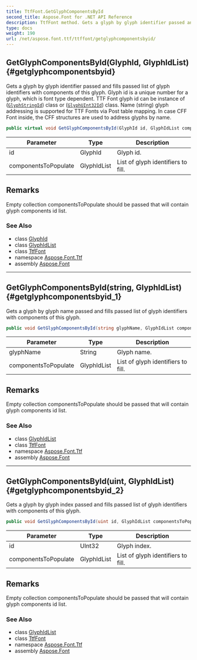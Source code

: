 ```yaml
---
title: TtfFont.GetGlyphComponentsById
second_title: Aspose.Font for .NET API Reference
description: TtfFont method. Gets a glyph by glyph identifier passed and fills passed list of glyph identifiers with components of this glyph. Glyph id is a unique number for a glyph which is font type dependent. TTF Font glyph id can be instance of GlyphStringId class or GlyphUInt32Id class. Name string glyph addressing is supported for TTF Fonts via Post table mapping. In case CFF Font inside the CFF structures are used to address glyphs by name
type: docs
weight: 190
url: /net/aspose.font.ttf/ttffont/getglyphcomponentsbyid/
---
```

## GetGlyphComponentsById(GlyphId, GlyphIdList) {#getglyphcomponentsbyid}

Gets a glyph by glyph identifier passed and fills passed list of glyph identifiers with components of this glyph. Glyph id is a unique number for a glyph, which is font type dependent. TTF Font glyph id can be instance of ([`GlyphStringId`](../../../aspose.font.glyphs/glyphstringid/)) class or ([`GlyphUInt32Id`](../../../aspose.font.glyphs/glyphuint32id/)) class. Name (string) glyph addressing is supported for TTF Fonts via Post table mapping. In case CFF Font inside, the CFF structures are used to address glyphs by name.

```csharp
public virtual void GetGlyphComponentsById(GlyphId id, GlyphIdList componentsToPopulate)
```

| Parameter | Type | Description |
| --- | --- | --- |
| id | GlyphId | Glyph id. |
| componentsToPopulate | GlyphIdList | List of glyph identifiers to fill. |

## Remarks

Empty collection componentsToPopulate should be passed that will contain glyph components id list.

### See Also

* class [GlyphId](../../../aspose.font.glyphs/glyphid/)
* class [GlyphIdList](../../../aspose.font.glyphs/glyphidlist/)
* class [TtfFont](../)
* namespace [Aspose.Font.Ttf](../../../aspose.font.ttf/)
* assembly [Aspose.Font](../../../)

---

## GetGlyphComponentsById(string, GlyphIdList) {#getglyphcomponentsbyid_1}

Gets a glyph by glyph name passed and fills passed list of glyph identifiers with components of this glyph.

```csharp
public void GetGlyphComponentsById(string glyphName, GlyphIdList componentsToPopulate)
```

| Parameter | Type | Description |
| --- | --- | --- |
| glyphName | String | Glyph name. |
| componentsToPopulate | GlyphIdList | List of glyph identifiers to fill. |

## Remarks

Empty collection componentsToPopulate should be passed that will contain glyph components id list.

### See Also

* class [GlyphIdList](../../../aspose.font.glyphs/glyphidlist/)
* class [TtfFont](../)
* namespace [Aspose.Font.Ttf](../../../aspose.font.ttf/)
* assembly [Aspose.Font](../../../)

---

## GetGlyphComponentsById(uint, GlyphIdList) {#getglyphcomponentsbyid_2}

Gets a glyph by glyph index passed and fills passed list of glyph identifiers with components of this glyph.

```csharp
public void GetGlyphComponentsById(uint id, GlyphIdList componentsToPopulate)
```

| Parameter | Type | Description |
| --- | --- | --- |
| id | UInt32 | Glyph index. |
| componentsToPopulate | GlyphIdList | List of glyph identifiers to fill. |

## Remarks

Empty collection componentsToPopulate should be passed that will contain glyph components id list.

### See Also

* class [GlyphIdList](../../../aspose.font.glyphs/glyphidlist/)
* class [TtfFont](../)
* namespace [Aspose.Font.Ttf](../../../aspose.font.ttf/)
* assembly [Aspose.Font](../../../)


